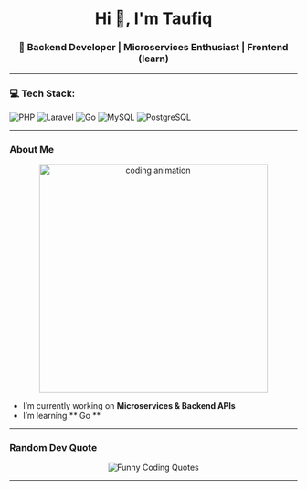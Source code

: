<h1 align="center">Hi 👋, I'm Taufiq</h1>
<h3 align="center">🚀 Backend Developer | Microservices Enthusiast | Frontend (learn) </h3>

---

### 💻 Tech Stack:
![PHP](https://img.shields.io/badge/php-%23777BB4.svg?style=for-the-badge&logo=php&logoColor=white) 
![Laravel](https://img.shields.io/badge/laravel-%23FF2D20.svg?style=for-the-badge&logo=laravel&logoColor=white)
![Go](https://img.shields.io/badge/Go-%2300ADD8.svg?style=for-the-badge&logo=go&logoColor=white)
![MySQL](https://img.shields.io/badge/mysql-%2300000f.svg?style=for-the-badge&logo=mysql&logoColor=white)
![PostgreSQL](https://img.shields.io/badge/postgresql-%23336791.svg?style=for-the-badge&logo=postgresql&logoColor=white)

---

###  About Me
<p align="center">
  <img src="https://raw.githubusercontent.com/abhisheknaiidu/abhisheknaiidu/master/code.gif" width="400" alt="coding animation"/>
</p>

-  I’m currently working on **Microservices & Backend APIs**
-  I’m learning ** Go **

---

###  Random Dev Quote
<p align="center">
  <img src="https://readme-typing-svg.herokuapp.com?font=Fira+Code&size=22&pause=1000&color=00FFEA&center=true&vCenter=true&width=900&lines=🔥+If+the+code+doesn’t+work,+just+comment+it.;😂+A+bug+is+not+a+bug,+it’s+a+feature.;💻+There’s+no+place+like+127.0.0.1.;⚡+Programming:+10%25+coding,+90%25+debugging.;🚀+Code+never+lies,+comments+sometimes+do." alt="Funny Coding Quotes" />
</p>


---

<!-- Proudly created with GPRM ( https://gprm.itsvg.in ) -->
